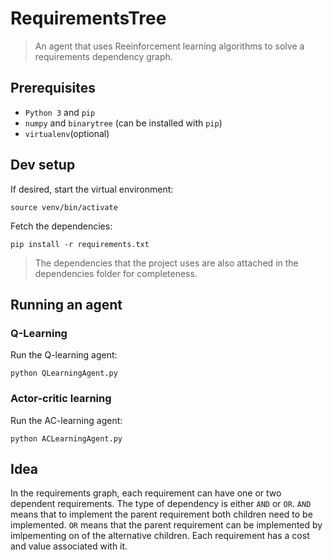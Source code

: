 # RequirementsTree

> An agent that uses Reeinforcement learning algorithms to solve a requirements dependency graph.

## Prerequisites

* `Python 3` and `pip`
* `numpy` and `binarytree` (can be installed with `pip`)
* `virtualenv`(optional)

## Dev setup

If desired, start the virtual environment:
```
source venv/bin/activate
```

Fetch the dependencies:
```
pip install -r requirements.txt
```
> The dependencies that the project uses are also attached in the dependencies folder for completeness.

## Running an agent

### Q-Learning

Run the Q-learning agent:
```
python QLearningAgent.py
```

### Actor-critic learning

Run the AC-learning agent:
```
python ACLearningAgent.py
```


## Idea

In the requirements graph, each requirement can have one or two dependent requirements. The type of dependency is either `AND` or `OR`. `AND` means that to implement the parent requirement both children need to be implemented. `OR` means that the parent requirement can be implemented by imlpementing on of the alternative children. Each requirement has a cost and value associated with it.


